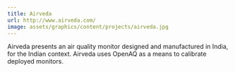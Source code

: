```yaml
---
title: Airveda
url: http://www.airveda.com/
image: assets/graphics/content/projects/airveda.jpg
---
```


Airveda presents an air quality monitor designed and manufactured in India, for the Indian context. Airveda uses OpenAQ as a means to calibrate deployed monitors.
